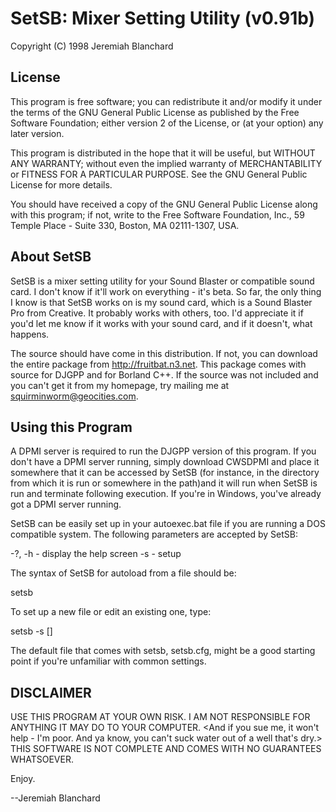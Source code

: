 # SetSB: Mixer Setting Utility (v0.91b)
Copyright (C) 1998 Jeremiah Blanchard

## License
This program is free software; you can redistribute it and/or
modify it under the terms of the GNU General Public License
as published by the Free Software Foundation; either version 2
of the License, or (at your option) any later version.

This program is distributed in the hope that it will be useful,
but WITHOUT ANY WARRANTY; without even the implied warranty of
MERCHANTABILITY or FITNESS FOR A PARTICULAR PURPOSE.  See the
GNU General Public License for more details.

You should have received a copy of the GNU General Public License
along with this program; if not, write to the Free Software
Foundation, Inc., 59 Temple Place - Suite 330, Boston, MA  02111-1307, USA.

## About SetSB
SetSB is a mixer setting utility for your Sound Blaster or compatible sound
card. I don't know if it'll work on everything - it's beta. So far, the only
thing I know is that SetSB works on is my sound card, which is a Sound Blaster
Pro from Creative. It probably works with others, too. I'd appreciate it if
you'd let me know if it works with your sound card, and if it doesn't, what
happens.

The source should have come in this distribution. If not, you can download the
entire package from http://fruitbat.n3.net. This package comes with source for
DJGPP and for Borland C++. If the source was not included and you can't get it
from my homepage, try mailing me at squirminworm@geocities.com.

## Using this Program
A DPMI server is required to run the DJGPP version of this program. If you don't
have a DPMI server running, simply download CWSDPMI and place it somewhere that
it can be accessed by SetSB (for instance, in the directory from which it is run
or somewhere in the path)and it will run when SetSB is run and terminate
following execution. If you're in Windows, you've already got a DPMI server
running.

SetSB can be easily set up in your autoexec.bat file if you are running a DOS
compatible system. The following parameters are accepted by SetSB:

-?, -h  - display the help screen
-s      - setup

The syntax of SetSB for autoload from a file should be:

setsb <config file>

To set up a new file or edit an existing one, type:

setsb -s [<config file>]

The default file that comes with setsb, setsb.cfg, might be a good starting
point if you're unfamiliar with common settings.

## **DISCLAIMER**
USE THIS PROGRAM AT YOUR OWN RISK. I AM NOT RESPONSIBLE FOR ANYTHING
IT MAY DO TO YOUR COMPUTER. <And if you sue me, it won't help - I'm poor.
And ya know, you can't suck water out of a well that's dry.> THIS SOFTWARE
IS NOT COMPLETE AND COMES WITH NO GUARANTEES WHATSOEVER.

Enjoy.  

--Jeremiah Blanchard

